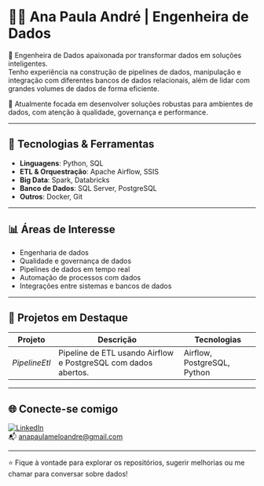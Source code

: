 # 👩‍💻 Ana Paula André | Engenheira de Dados

🚀 Engenheira de Dados apaixonada por transformar dados em soluções inteligentes.  
Tenho experiência na construção de pipelines de dados, manipulação e integração com diferentes bancos de dados relacionais, além de lidar com grandes volumes de dados de forma eficiente.

📌 Atualmente focada em desenvolver soluções robustas para ambientes de dados, com atenção à qualidade, governança e performance.

---

## 🧰 Tecnologias & Ferramentas

- **Linguagens**: Python, SQL  
- **ETL & Orquestração**: Apache Airflow, SSIS  
- **Big Data**: Spark, Databricks  
- **Banco de Dados**: SQL Server, PostgreSQL  
- **Outros**: Docker, Git

---

## 📊 Áreas de Interesse

- Engenharia de dados
- Qualidade e governança de dados
- Pipelines de dados em tempo real
- Automação de processos com dados
- Integrações entre sistemas e bancos de dados

---

## 📂 Projetos em Destaque

| Projeto | Descrição | Tecnologias |
|--------|-----------|-------------|
| *PipelineEtl* | Pipeline de ETL usando Airflow e PostgreSQL com dados abertos. | Airflow, PostgreSQL, Python |




---

## 🌐 Conecte-se comigo

[![LinkedIn](https://img.shields.io/badge/-LinkedIn-blue?style=flat-square&logo=linkedin)](https://www.linkedin.com/in/seu-perfil-aqui)  
📬 anapaulameloandre@gmail.com

---

⭐ Fique à vontade para explorar os repositórios, sugerir melhorias ou me chamar para conversar sobre dados!

